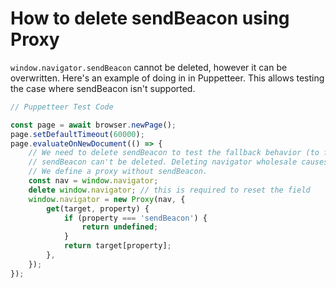 # How to delete sendBeacon using Proxy

`window.navigator.sendBeacon` cannot be deleted, however it can be overwritten. Here's an example of doing in in Puppetteer. This allows testing the case where sendBeacon isn't supported.

```javascript
// Puppetteer Test Code

const page = await browser.newPage();
page.setDefaultTimeout(60000);
page.evaluateOnNewDocument(() => {
    // We need to delete sendBeacon to test the fallback behavior (to fetch).
    // sendBeacon can't be deleted. Deleting navigator wholesale causes other issues
    // We define a proxy without sendBeacon.
    const nav = window.navigator;
    delete window.navigator; // this is required to reset the field
    window.navigator = new Proxy(nav, {
        get(target, property) {
            if (property === 'sendBeacon') {
                return undefined;
            }
            return target[property];
        },
    });
});
```
